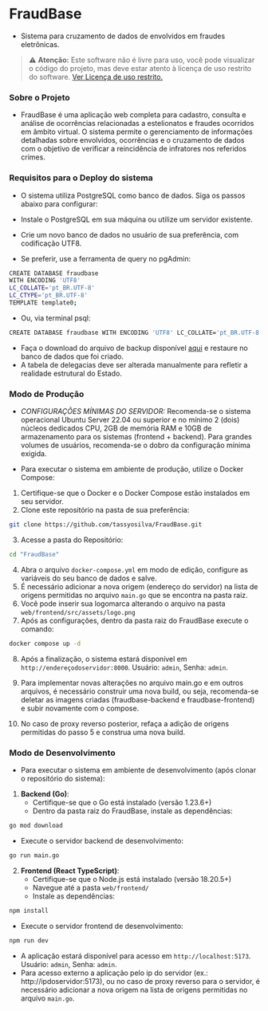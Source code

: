 # FraudBase
- Sistema para cruzamento de dados de envolvidos em fraudes eletrônicas.
 
> :warning: **Atenção:** Este software não é livre para uso, você pode visualizar o código do projeto, mas deve estar atento à licença de uso restrito do software. [Ver Licença de uso restrito.](https://github.com/tassyosilva/FraudBase/tree/main?tab=License-1-ov-file)

### Sobre o Projeto
- FraudBase é uma aplicação web completa para cadastro, consulta e análise de ocorrências relacionadas a estelionatos e fraudes ocorridos em âmbito virtual. O sistema permite o gerenciamento de informações detalhadas sobre envolvidos, ocorrências e o cruzamento de dados com o objetivo de verificar a reincidência de infratores nos referidos crimes.

### Requisitos para o Deploy do sistema
- O sistema utiliza PostgreSQL como banco de dados. Siga os passos abaixo para configurar:

- Instale o PostgreSQL em sua máquina ou utilize um servidor existente.

- Crie um novo banco de dados no usuário de sua preferência, com codificação UTF8.
- Se preferir, use a ferramenta de query no pgAdmin:
```bash
CREATE DATABASE fraudbase 
WITH ENCODING 'UTF8' 
LC_COLLATE='pt_BR.UTF-8' 
LC_CTYPE='pt_BR.UTF-8'
TEMPLATE template0;
```
- Ou, via terminal psql:
```bash
CREATE DATABASE fraudbase WITH ENCODING 'UTF8' LC_COLLATE='pt_BR.UTF-8' LC_CTYPE='pt_BR.UTF-8' TEMPLATE template0;
```
- Faça o download do arquivo de backup disponível [aqui](bd_fraudbase) e restaure no banco de dados que foi criado.
- A tabela de delegacias deve ser alterada manualmente para refletir a realidade estrutural do Estado.

### Modo de Produção

- *CONFIGURAÇÕES MÍNIMAS DO SERVIDOR:* Recomenda-se o sistema operacional Ubuntu Server 22.04 ou superior e no mínimo 2 (dois) núcleos dedicados CPU, 2GB de memória RAM e 10GB de armazenamento para os sistemas (frontend + backend). Para grandes volumes de usuários, recomenda-se o dobro da configuração mínima exigida.

- Para executar o sistema em ambiente de produção, utilize o Docker Compose:

1. Certifique-se que o Docker e o Docker Compose estão instalados em seu servidor.
2. Clone este repositório na pasta de sua preferência:
```bash
git clone https://github.com/tassyosilva/FraudBase.git
```
3. Acesse a pasta do Repositório:
```bash
cd "FraudBase"
```
4. Abra o arquivo `docker-compose.yml` em modo de edição, configure as variáveis do seu banco de dados e salve.
5. É necessário adicionar a nova origem (endereço do servidor) na lista de origens permitidas no arquivo `main.go` que se encontra na pasta raiz.
6. Você pode inserir sua logomarca alterando o arquivo na pasta `web/frontend/src/assets/logo.png`
7. Após as configurações, dentro da pasta raiz do FraudBase execute o comando:
```bash
docker compose up -d
```
8. Após a finalização, o sistema estará disponível em `http://endereçodoservidor:8000`. Usuário: `admin`, Senha: `admin`.

9. Para implementar novas alterações no arquivo main.go e em outros arquivos, é necessário construir uma nova build, ou seja, recomenda-se deletar as imagens criadas (fraudbase-backend e fraudbase-frontend) e subir novamente com o compose.

10. No caso de proxy reverso posterior, refaça a adição de origens permitidas do passo 5 e construa uma nova build.

### Modo de Desenvolvimento
- Para executar o sistema em ambiente de desenvolvimento (após clonar o repositório do sistema):

1. **Backend (Go)**:
   - Certifique-se que o Go está instalado (versão 1.23.6+)
   - Dentro da pasta raiz do FraudBase, instale as dependências:
```bash
go mod download
```
   - Execute o servidor backend de desenvolvimento:
```bash
go run main.go
```

2. **Frontend (React TypeScript)**:
   - Certifique-se que o Node.js está instalado (versão 18.20.5+)
   - Navegue até a pasta `web/frontend/`
   - Instale as dependências:

```bash
npm install
```

   - Execute o servidor frontend de desenvolvimento:

```bash
npm run dev
```
   - A aplicação estará disponível para acesso em `http://localhost:5173`. Usuário: `admin`, Senha: `admin`.
   - Para acesso externo a aplicação pelo ip do servidor (ex.: http://ipdoservidor:5173), ou no caso de proxy reverso para o servidor, é necessário adicionar a nova origem na lista de origens permitidas no arquivo `main.go`.